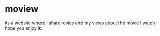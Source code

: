 # moview
its a website where i share revies and my views about the movie i watch
hope you enjoy it.

